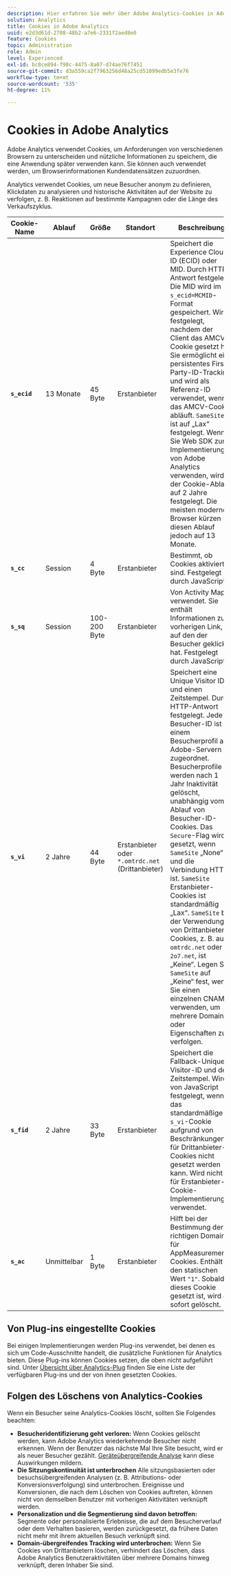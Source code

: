 ```yaml
---
description: Hier erfahren Sie mehr über Adobe Analytics-Cookies in Adobe Experience Cloud.
solution: Analytics
title: Cookies in Adobe Analytics
uuid: e2d3d61d-2708-48b2-a7e6-2331f2aed8e0
feature: Cookies
topic: Administration
role: Admin
level: Experienced
exl-id: bc8ce894-f98c-4475-8a07-d74ae76f7451
source-git-commit: d3a559ca2f7963256d48a25cd51099edb5e3fe76
workflow-type: tm+mt
source-wordcount: '535'
ht-degree: 11%

---
```


# Cookies in Adobe Analytics

Adobe Analytics verwendet Cookies, um Anforderungen von verschiedenen Browsern zu unterscheiden und nützliche Informationen zu speichern, die eine Anwendung später verwenden kann. Sie können auch verwendet werden, um Browserinformationen Kundendatensätzen zuzuordnen.

Analytics verwendet Cookies, um neue Besucher anonym zu definieren, Klickdaten zu analysieren und historische Aktivitäten auf der Website zu verfolgen, z. B. Reaktionen auf bestimmte Kampagnen oder die Länge des Verkaufszyklus.

| Cookie-Name | Ablauf | Größe | Standort | Beschreibung |
| --- | --- | --- | --- | --- |
| **`s_ecid`** | 13 Monate | 45 Byte | Erstanbieter | Speichert die Experience Cloud ID (ECID) oder MID. Durch HTTP-Antwort festgelegt. Die MID wird im `s_ecid=MCMID`-Format gespeichert. Wird festgelegt, nachdem der Client das AMCV-Cookie gesetzt hat. Sie ermöglicht ein persistentes First-Party-ID-Tracking und wird als Referenz-ID verwendet, wenn das AMCV-Cookie abläuft. `SameSite` ist auf „Lax“ festgelegt. Wenn Sie Web SDK zur Implementierung von Adobe Analytics verwenden, wird der Cookie-Ablauf auf 2 Jahre festgelegt. Die meisten modernen Browser kürzen diesen Ablauf jedoch auf 13 Monate. |
| **`s_cc`** | Session | 4 Byte | Erstanbieter | Bestimmt, ob Cookies aktiviert sind. Festgelegt durch JavaScript. |
| **`s_sq`** | Session | 100-200 Byte | Erstanbieter | Von Activity Map verwendet. Sie enthält Informationen zum vorherigen Link, auf den der Besucher geklickt hat. Festgelegt durch JavaScript. |
| **`s_vi`** | 2 Jahre | 44 Byte | Erstanbieter oder `*.omtrdc.net` (Drittanbieter) | Speichert eine Unique Visitor ID und einen Zeitstempel. Durch HTTP-Antwort festgelegt. Jede Besucher-ID ist einem Besucherprofil auf Adobe-Servern zugeordnet. Besucherprofile werden nach 1 Jahr Inaktivität gelöscht, unabhängig vom Ablauf von Besucher-ID-Cookies. Das `Secure`-Flag wird gesetzt, wenn `SameSite` „None“ und die Verbindung HTTPS ist. `SameSite` Erstanbieter-Cookies ist standardmäßig „Lax“. `SameSite` bei der Verwendung von Drittanbieter-Cookies, z. B. auf `omtrdc.net` oder `2o7.net`, ist „Keine“. Legen Sie `SameSite` auf „Keine“ fest, wenn Sie einen einzelnen CNAME verwenden, um mehrere Domains oder Eigenschaften zu verfolgen. |
| **`s_fid`** | 2 Jahre | 33 Byte | Erstanbieter | Speichert die Fallback-Unique-Visitor-ID und den Zeitstempel. Wird von JavaScript festgelegt, wenn das standardmäßige `s_vi`-Cookie aufgrund von Beschränkungen für Drittanbieter-Cookies nicht gesetzt werden kann. Wird nicht für Erstanbieter-Cookie-Implementierungen verwendet. |
| **`s_ac`** | Unmittelbar | 1 Byte | Erstanbieter | Hilft bei der Bestimmung der richtigen Domain für AppMeasurement-Cookies. Enthält den statischen Wert `"1"`. Sobald dieses Cookie gesetzt ist, wird es sofort gelöscht. |

## Von Plug-ins eingestellte Cookies

Bei einigen Implementierungen werden Plug-ins verwendet, bei denen es sich um Code-Ausschnitte handelt, die zusätzliche Funktionen für Analytics bieten. Diese Plug-ins können Cookies setzen, die oben nicht aufgeführt sind. Unter [Übersicht über Analytics-Plug](https://experienceleague.adobe.com/de/docs/analytics/implementation/vars/plugins/impl-plugins) finden Sie eine Liste der verfügbaren Plug-ins und der von ihnen gesetzten Cookies.

## Folgen des Löschens von Analytics-Cookies

Wenn ein Besucher seine Analytics-Cookies löscht, sollten Sie Folgendes beachten:

* **Besucheridentifizierung geht verloren:** Wenn Cookies gelöscht werden, kann Adobe Analytics wiederkehrende Besucher nicht erkennen. Wenn der Benutzer das nächste Mal Ihre Site besucht, wird er als neuer Besucher gezählt. [Geräteübergreifende Analyse](https://experienceleague.adobe.com/de/docs/analytics/components/cda/overview) kann diese Auswirkungen mildern.
* **Die Sitzungskontinuität ist unterbrochen** Alle sitzungsbasierten oder besuchsübergreifenden Analysen (z. B. Attributions- oder Konversionsverfolgung) sind unterbrochen. Ereignisse und Konversionen, die nach dem Löschen von Cookies auftreten, können nicht von demselben Benutzer mit vorherigen Aktivitäten verknüpft werden.
* **Personalization und die Segmentierung sind davon betroffen:** Segmente oder personalisierte Erlebnisse, die auf dem Besucherverlauf oder dem Verhalten basieren, werden zurückgesetzt, da frühere Daten nicht mehr mit ihrem aktuellen Besuch verknüpft sind.
* **Domain-übergreifendes Tracking wird unterbrochen:** Wenn Sie Cookies von Drittanbietern löschen, verhindert das Löschen, dass Adobe Analytics Benutzeraktivitäten über mehrere Domains hinweg verknüpft, deren Inhaber Sie sind.

